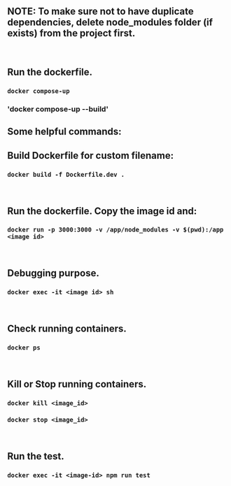 ## NOTE: To make sure not to have duplicate dependencies, delete node_modules folder (if exists) from the project first.
<br />

## Run the dockerfile.
### `docker compose-up`
### 'docker compose-up --build'

## Some helpful commands:

## Build Dockerfile for custom filename:
### `docker build -f Dockerfile.dev .`
<br />

## Run the dockerfile. Copy the image id and:
### `docker run -p 3000:3000 -v /app/node_modules -v $(pwd):/app <image id>`
<br />

## Debugging purpose.
### `docker exec -it <image id> sh`
<br />

## Check running containers.
### `docker ps`
<br />

## Kill or Stop running containers.
### `docker kill <image_id>`
### `docker stop <image_id>`
<br />

## Run the test.
### `docker exec -it <image-id> npm run test`
<br />
